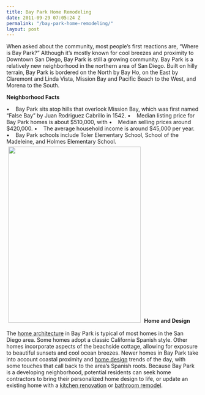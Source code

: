 ```yaml
---
title: Bay Park Home Remodeling
date: 2011-09-29 07:05:24 Z
permalink: "/bay-park-home-remodeling/"
layout: post
---
```


When asked about the community, most people’s first reactions are, “Where is Bay Park?” Although it’s mostly known for cool breezes and proximity to Downtown San Diego, Bay Park is still a growing community. Bay Park is a relatively new neighborhood in the northern area of San Diego. Built on hilly terrain, Bay Park is bordered on the North by Bay Ho, on the East by Claremont and Linda Vista, Mission Bay and Pacific Beach to the West, and Morena to the South.

<strong>Neighborhood Facts</strong>

•    Bay Park sits atop hills that overlook Mission Bay, which was first named “False Bay” by Juan Rodriguez Cabrillo in 1542.
•    Median listing price for Bay Park homes is about $510,000, with
•    Median selling prices around $420,000.
•    The average household income is around $45,000 per year.
•    Bay Park schools include Toler Elementary School, School of the Madeleine, and Holmes Elementary School.
<img class="alignright" style="margin: 5px;" src="http://www.murraylampert.com/images/gallery/outdoor/SecondStoryDeckLaJolla.jpg" alt="" width="346" height="461" />
<strong>Home and Design</strong>

The <a href="http://www.murraylampert.com/3d-architectural-rendering-services/">home architecture</a> in Bay Park is typical of most homes in the San Diego area. Some homes adopt a classic California Spanish style. Other homes incorporate aspects of the beachside cottage, allowing for exposure to beautiful sunsets and cool ocean breezes. Newer homes in Bay Park take into account coastal proximity and <a href="http://www.murraylampert.com/san-diego-home-design-serivces/">home design</a> trends of the day, with some touches that call back to the area’s Spanish roots. Because Bay Park is a developing neighborhood, potential residents can seek home contractors to bring their personalized home design to life, or update an existing home with a <a href="http://www.murraylampert.com/san-diego-kitchen-remodeling-services/">kitchen renovation</a> or <a href="http://www.murraylampert.com/san-diego-bathroom-remodeling-services/">bathroom remodel</a>.
